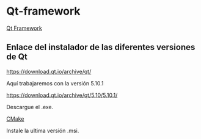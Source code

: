 # Qt-framework

[Qt Framework](https://www.qt.io/ "Qt Framework")

## Enlace del instalador de las diferentes versiones de Qt

<https://download.qt.io/archive/qt/>

Aquí trabajaremos con la versión 5.10.1

https://download.qt.io/archive/qt/5.10/5.10.1/

Descargue el .exe.

[CMake](https://cmake.org/ "CMake")

Instale la ultima versión .msi.
